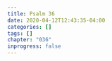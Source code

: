 ```yaml
---
title: Psalm 36
date: 2020-04-12T12:43:35-04:00
categories: []
tags: []
chapter: "036"
inprogress: false
---
```


